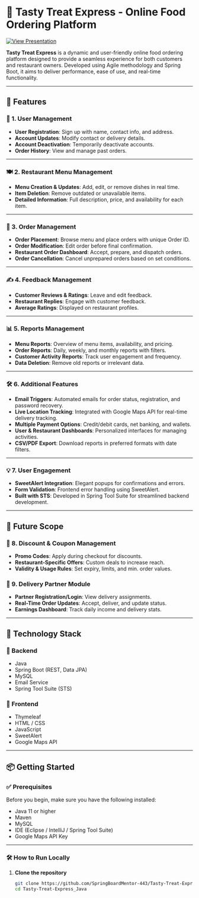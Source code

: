 # 🍔 Tasty Treat Express - Online Food Ordering Platform

[![View Presentation](https://img.shields.io/badge/Project%20Presentation-Prezi-blue?style=for-the-badge&logo=prezi)](https://prezi.com/view/cIiSn0JAZuczMYCRpCTK/)

**Tasty Treat Express** is a dynamic and user-friendly online food ordering platform designed to provide a seamless experience for both customers and restaurant owners. Developed using Agile methodology and Spring Boot, it aims to deliver performance, ease of use, and real-time functionality.

---

## 🚀 Features

### 👥 1. User Management
- **User Registration**: Sign up with name, contact info, and address.
- **Account Updates**: Modify contact or delivery details.
- **Account Deactivation**: Temporarily deactivate accounts.
- **Order History**: View and manage past orders.

---

### 🍽️ 2. Restaurant Menu Management
- **Menu Creation & Updates**: Add, edit, or remove dishes in real time.
- **Item Deletion**: Remove outdated or unavailable items.
- **Detailed Information**: Full description, price, and availability for each item.

---

### 🛒 3. Order Management
- **Order Placement**: Browse menu and place orders with unique Order ID.
- **Order Modification**: Edit order before final confirmation.
- **Restaurant Order Dashboard**: Accept, prepare, and dispatch orders.
- **Order Cancellation**: Cancel unprepared orders based on set conditions.

---

### ✍️ 4. Feedback Management
- **Customer Reviews & Ratings**: Leave and edit feedback.
- **Restaurant Replies**: Engage with customer feedback.
- **Average Ratings**: Displayed on restaurant profiles.

---

### 📊 5. Reports Management
- **Menu Reports**: Overview of menu items, availability, and pricing.
- **Order Reports**: Daily, weekly, and monthly reports with filters.
- **Customer Activity Reports**: Track user engagement and frequency.
- **Data Deletion**: Remove old reports or irrelevant data.

---

### 🛠️ 6. Additional Features
- **Email Triggers**: Automated emails for order status, registration, and password recovery.
- **Live Location Tracking**: Integrated with Google Maps API for real-time delivery tracking.
- **Multiple Payment Options**: Credit/debit cards, net banking, and wallets.
- **User & Restaurant Dashboards**: Personalized interfaces for managing activities.
- **CSV/PDF Export**: Download reports in preferred formats with date filters.

---

### 💡 7. User Engagement
- **SweetAlert Integration**: Elegant popups for confirmations and errors.
- **Form Validation**: Frontend error handling using SweetAlert.
- **Built with STS**: Developed in Spring Tool Suite for streamlined backend development.

---

## 🔮 Future Scope

### 🎁 8. Discount & Coupon Management
- **Promo Codes**: Apply during checkout for discounts.
- **Restaurant-Specific Offers**: Custom deals to increase reach.
- **Validity & Usage Rules**: Set expiry, limits, and min. order values.

### 🛵 9. Delivery Partner Module
- **Partner Registration/Login**: View delivery assignments.
- **Real-Time Order Updates**: Accept, deliver, and update status.
- **Earnings Dashboard**: Track daily income and delivery stats.

---

## 🧰 Technology Stack

### 🔧 Backend
- Java
- Spring Boot (REST, Data JPA)
- MySQL
- Email Service
- Spring Tool Suite (STS)

### 🎨 Frontend
- Thymeleaf
- HTML / CSS
- JavaScript
- SweetAlert
- Google Maps API

---

## 📦 Getting Started

### ✅ Prerequisites
Before you begin, make sure you have the following installed:

- Java 11 or higher
- Maven
- MySQL
- IDE (Eclipse / IntelliJ / Spring Tool Suite)
- Google Maps API Key

---

### 🛠️ How to Run Locally

1. **Clone the repository**
   ```bash
   git clone https://github.com/SpringBoardMentor-443/Tasty-Treat-Express_Java.git
   cd Tasty-Treat-Express_Java
